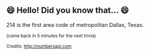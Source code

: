 ## :smile: Hello! Did you know that... :smile:
214 is the first area code of metropolitan Dallas, Texas.

<sup>(come back in 5 minutes for the next trivia)</sup>


<sup>Credits: http://numbersapi.com</sup>
